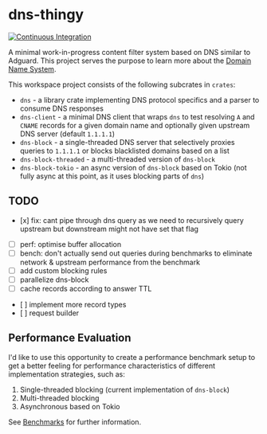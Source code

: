# dns-thingy

[![Continuous Integration](https://github.com/maximumstock/dns-thingy/actions/workflows/rust.yml/badge.svg?branch=master)](https://github.com/maximumstock/dns-thingy/actions/workflows/rust.yml)

A minimal work-in-progress content filter system based on DNS similar to Adguard.
This project serves the purpose to learn more about the [Domain Name System](https://en.wikipedia.org/wiki/Domain_Name_System).

This workspace project consists of the following subcrates in `crates`:

- `dns` - a library crate implementing DNS protocol specifics and a parser to consume DNS responses
- `dns-client` - a minimal DNS client that wraps `dns` to test resolving `A` and `CNAME` records for a given domain name
  and optionally given upstream DNS server (default `1.1.1.1`)
- `dns-block` - a single-threaded DNS server that selectively proxies queries to `1.1.1.1` or blocks blacklisted domains based on a list
- `dns-block-threaded` - a multi-threaded version of `dns-block`
- `dns-block-tokio` - an async version of `dns-block` based on Tokio (not fully async at this point, as it uses blocking parts of `dns`)

## TODO

- [x] fix: cant pipe through dns query as we need to recursively query upstream but downstream might not have set that flag
- [ ] perf: optimise buffer allocation
- [ ] bench: don't actually send out queries during benchmarks to eliminate network & upstream performance from the benchmark
- [ ] add custom blocking rules
- [ ] parallelize dns-block
- [ ] cache records according to answer TTL
- [ ] implement more record types
- [ ] request builder

## Performance Evaluation

I'd like to use this opportunity to create a performance benchmark setup to get a better
feeling for performance characteristics of different implementation strategies, such as:

1. Single-threaded blocking (current implementation of `dns-block`)
2. Multi-threaded blocking
3. Asynchronous based on Tokio

See [Benchmarks](benchmarks/README.md) for further information.
